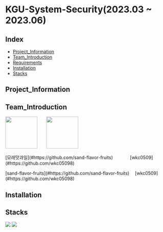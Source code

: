 # KGU-System-Security(2023.03 ~ 2023.06)

## Index
- [Project_Information](#Project_Information)
- [Team_Introduction](#Team_Introduction)
- [Requirements](#Requirements)
- [Installation](#Installation)
- [Stacks](#Stacks)
  
## Project_Information

## Team_Introduction

<img src = "https://github.com/KGU-System-Security/KGU-System-Security/assets/118066106/7e9a5a46-f8fc-41f9-ba85-64a680b053a4" width="100" height="100">&emsp;&emsp;<img src = "https://github.com/KGU-System-Security/KGU-System-Security/assets/118066106/510e5fd6-a889-4965-9a7b-1055a19ab1f7" width="100" height="100">
<p> [모래맛과일](#https://github.com/sand-flavor-fruits) &emsp;&emsp;&emsp;&nbsp; [wkc0509](#https://github.com/wkc05098)
<p> [sand-flavor-fruits](#https://github.com/sand-flavor-fruits) &emsp;[wkc0509](#https://github.com/wkc05098)


## Installation

## Stacks
<img src="https://img.shields.io/badge/HTML5-E34F26?style=flat-square&logo=HTML5&logoColor=white" /> <img src="https://img.shields.io/badge/Linux-FCC624?style=flat-square&logo=Linux&logoColor=black" />

